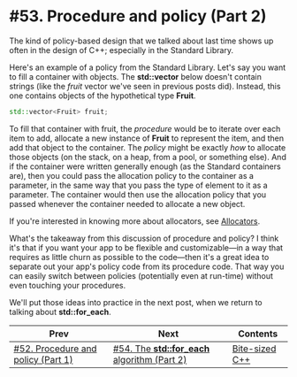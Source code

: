 # #53. Procedure and policy (Part 2)

The kind of policy-based design that we talked about last time shows up often in the design of C++; especially in the Standard Library.

Here's an example of a policy from the Standard Library. Let's say you want to fill a container with objects. The **std::vector** below doesn't contain strings (like the *fruit* vector we've seen in previous posts did). Instead, this one contains objects of the hypothetical type **Fruit**.

```cpp
std::vector<Fruit> fruit;
```

To fill that container with fruit, the *procedure* would be to iterate over each item to add, allocate a new instance of **Fruit** to represent the item, and then add that object to the container. The *policy* might be exactly *how* to allocate those objects (on the stack, on a heap, from a pool, or something else). And if the container were written generally enough (as the Standard containers are), then you could pass the allocation policy to the container as a parameter, in the same way that you pass the type of element to it as a parameter. The container would then use the allocation policy that you passed whenever the container needed to allocate a new object.

If you're interested in knowing more about allocators, see [Allocators](https://docs.microsoft.com/cpp/standard-library/allocators).

What's the takeaway from this discussion of procedure and policy? I think it's that if you want your app to be flexible and customizable&mdash;in a way that requires as little churn as possible to the code&mdash;then it's a great idea to separate out your app's policy code from its procedure code. That way you can easily switch between policies (potentially even at run-time) without even touching your procedures.

We'll put those ideas into practice in the next post, when we return to talking about **std::for_each**.

|Prev|Next|Contents|
|-|-|-|
|[#52. Procedure and policy (Part 1)](052.md)|[#54. The **std::for_each** algorithm (Part 2)](054.md)|[Bite-sized C++](../README.md)|
